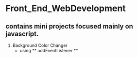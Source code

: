 # Front_End_WebDevelopment
## contains mini projects focused mainly on javascript.
1. Background Color Changer
    - using ** addEventListener **